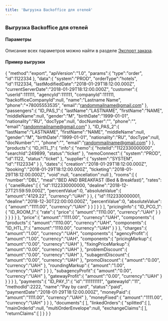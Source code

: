```yaml
---
title: 'Выгрузка Backoffice для отелей'
---
```


### Выгрузка Backoffice для отелей

#### Параметры 

Описание всех параметров можно найти в разделе [Экспорт заказа](/nemo-backoffice-api/json_api/order_export).

#### Пример выгрузки

{
   "method":"export",
   "apiVersion":"1.0",
   "params":{
      "type":"order",
      "id":1122334
   },
   "data":{
      "system":"PROD",
      "orderType":"hotels",
      "id":1122334,
      "lastModifiedDate":"2018-01-29T18:12:00.000Z",
      "currentServerDate":"2018-01-29T18:12:00.000Z",
      "customer":{
         "userId":111111,
         "agencyId":111111,
         "companyId":111111,
         "backofficeCompanyId":null,
         "name":"Lastname Name",
         "phone":"+78005553535",
         "email":"randommailname@gmail.com"
      },
      "passengers":{
         "ID_PAS_1":{
            "lastName":"LASTNAME",
            "firstName":"NAME",
            "middleName":null,
            "gender":"M",
            "birthDate":"1999-01-01",
            "nationality":"RU",
            "docType":null,
            "docNumber":"",
            "phone":"",
            "email":"randommailname@gmail.com"
         },
         "ID_PAS_2":{
            "lastName":"LASTNAME",
            "firstName":"NAME",
            "middleName":null,
            "gender":"M",
            "birthDate":"1999-01-01",
            "nationality":"RU",
            "docType":null,
            "docNumber":"",
            "phone":"",
            "email":"randommailname@gmail.com"
         }
      },
      "products":{
         "ID_HTL_1":{
            "info":{
               "nemo":{
                  "hotelId":"1122330000000",
                  "searchId":249899,
                  "status":"ticket"
               },
               "nemoConnect":{
                  "system":"PROD",
                  "id":1122,
                  "status":"ticket"
               },
               "supplier":{
                  "system":"SYSTEM",
                  "id":"1122334"
               }
            },
            "dates":{
               "creation":"2018-01-29T18:12:00.000Z",
               "booking":"2018-01-29T18:12:00.000Z",
               "ticketing":"2018-01-29T18:12:00.000Z",
               "void":null,
               "cancellation":null
            },
            "rooms":[
               {
                  "number":"DBL",
                  "meal":"BED AND BREAKFAST (Bed & Breakfast)",
                  "rates":{
                     "canelRules":[
                        {
                           "id":1122330000000,
                           "dealine":"2018-12-27T21:59:59.000Z",
                           "percentValue":0,
                           "absoluteValue":{
                              "amount":"4129.22",
                              "currency":"UAH"
                           }
                        },
                        {
                           "id":1122330000001,
                           "dealine":"2018-12-30T22:00:00.000Z",
                           "percentValue":0,
                           "absoluteValue":{
                              "amount":"1111.00",
                              "currency":"UAH"
                           }
                        }
                     ]
                  }
               }
            ],
            "pricingInfo":{
               "ID_PCG_1":{
                  "ID_ROOM_1":{
                     "rate":{
                        "price":{
                           "amount":"1110.00",
                           "currency":"UAH"
                        }
                     }
                  }
               }
            }
         }
      },
      "price":{
         "amount":"1111.00",
         "currency":"UAH",
         "components":{
            "products":{
               "amount":"1110.00",
               "currency":"UAH",
               "components":{
                  "ID_HTL_1":{
                     "amount":"1110.00",
                     "currency":"UAH"
                  }
               }
            },
            "charges":{
               "amount":"1.00",
               "currency":"UAH",
               "components":{
                  "agencyProfit":{
                     "amount":"1.00",
                     "currency":"UAH",
                     "components":{
                        "pricingMarkup":{
                           "amount":"0.00",
                           "currency":"UAH"
                        },
                        "fixingPriceMarkup":{
                           "amount":"0.00",
                           "currency":"UAH"
                        },
                        "problemDiscount":{
                           "amount":"0.00",
                           "currency":"UAH"
                        },
                        "subagentDiscount":{
                           "amount":"0.00",
                           "currency":"UAH"
                        },
                        "promoDiscount":{
                           "amount":"0.00",
                           "currency":"UAH"
                        },
                        "roundingMarkup":{
                           "amount":"1.00",
                           "currency":"UAH"
                        }
                     }
                  },
                  "subagencyProfit":{
                     "amount":"0.00",
                     "currency":"UAH"
                  },
                  "gatewayProfit":{
                     "amount":"0.00",
                     "currency":"UAH"
                  }
               }
            }
         }
      },
      "payments":{
         "ID_PAY_1":{
            "id":"111111111",
            "gatewayId":"11",
            "methodId":2222,
            "name":"Pay by card",
            "status":"paid",
            "paymentDate":"2018-01-29T18:12:00.000Z",
            "moneyPaid":{
               "amount":"1111.00",
               "currency":"UAH"
            },
            "moneyFixed":{
               "amount":"1111.00",
               "currency":"UAH"
            }
         }
      },
      "documents":[
      ],
      "linkedOrders":{
         "splitted":[
         ],
         "mainOrderId":null,
         "multiOrderEnvelope":null,
         "exchangeClaims":[
         ],
         "returnClaims":[
         ]
      }
   }
}

